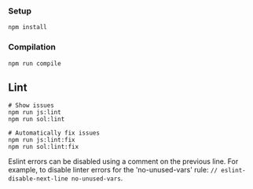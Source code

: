 
### Setup

```
npm install
```

### Compilation

```
npm run compile
```

## Lint

```
# Show issues
npm run js:lint
npm run sol:lint

# Automatically fix issues
npm run js:lint:fix
npm run sol:lint:fix
```

Eslint errors can be disabled using a comment on the previous line. For example, to disable linter errors for the 'no-unused-vars' rule: `// eslint-disable-next-line no-unused-vars`.
